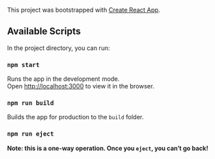 This project was bootstrapped with [Create React App](https://github.com/facebook/create-react-app).

## Available Scripts

In the project directory, you can run:

### `npm start`

Runs the app in the development mode.<br>
Open [http://localhost:3000](http://localhost:3000) to view it in the browser.



### `npm run build`

Builds the app for production to the `build` folder.<br>


### `npm run eject`

**Note: this is a one-way operation. Once you `eject`, you can’t go back!**
